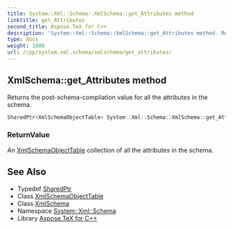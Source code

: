 ```yaml
---
title: System::Xml::Schema::XmlSchema::get_Attributes method
linktitle: get_Attributes
second_title: Aspose.TeX for C++
description: 'System::Xml::Schema::XmlSchema::get_Attributes method. Returns the post-schema-compilation value for all the attributes in the schema in C++.'
type: docs
weight: 1600
url: /cpp/system.xml.schema/xmlschema/get_attributes/
---
```

## XmlSchema::get_Attributes method


Returns the post-schema-compilation value for all the attributes in the schema.

```cpp
SharedPtr<XmlSchemaObjectTable> System::Xml::Schema::XmlSchema::get_Attributes()
```


### ReturnValue

An [XmlSchemaObjectTable](../../xmlschemaobjecttable/) collection of all the attributes in the schema.

## See Also

* Typedef [SharedPtr](../../../system/sharedptr/)
* Class [XmlSchemaObjectTable](../../xmlschemaobjecttable/)
* Class [XmlSchema](../)
* Namespace [System::Xml::Schema](../../)
* Library [Aspose.TeX for C++](../../../)
